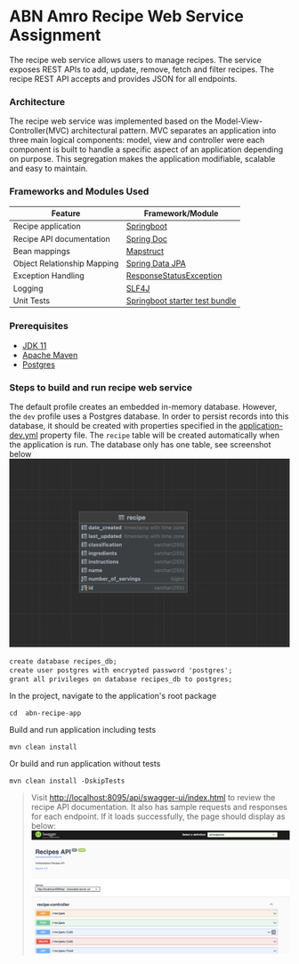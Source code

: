 # ABN Amro Recipe Web Service Assignment

The recipe web service allows users to manage recipes. The service exposes REST APIs to add, update, remove, fetch and
filter recipes. The recipe REST API accepts and provides JSON for all endpoints.

### Architecture

The recipe web service was implemented based on the Model-View-Controller(MVC) architectural pattern. MVC separates an
application into three main logical components: model, view and controller were each component is built to handle a
specific aspect of an application depending on purpose. This segregation makes the application modifiable, scalable and easy to maintain.

### Frameworks and Modules Used

| Feature                     | Framework/Module                                                                                                                              |
|-----------------------------|-----------------------------------------------------------------------------------------------------------------------------------------------|
| Recipe application          | [Springboot](https://spring.io/projects/spring-boot)                                                                                          |
| Recipe API documentation    | [Spring Doc](https://springdoc.org)                                                                                                           |
| Bean mappings               | [Mapstruct](https://mapstruct.org)                                                                                                            |
| Object Relationship Mapping | [Spring Data JPA](https://spring.io/projects/spring-data-jpa)                                                                                 |
| Exception Handling          | [ResponseStatusException](https://docs.spring.io/spring-framework/docs/current/javadoc-api/org/springframework/web/server/ResponseStatusException.html) |
| Logging                     | [SLF4J](http://www.slf4j.org/manual.html)                                                                                                     |
| Unit Tests                  | [Springboot starter test bundle](https://docs.spring.io/spring-boot/docs/1.5.7.RELEASE/reference/html/boot-features-testing.html)                                                                              |

### Prerequisites

* [JDK 11](https://www.azul.com/downloads/?version=java-11-lts)
* [Apache Maven](https://maven.apache.org/)
* [Postgres](https://www.postgresql.org)

### Steps to build and run recipe web service

The default profile creates an embedded in-memory database. However, the `dev` profile uses a Postgres database. In order to persist records into this database, it should be created with properties specified in the [application-dev.yml](src/main/resources/application-dev.yml) property file. The `recipe` table will be created automatically when the application is run. The database only has one table, see screenshot below ![screenshot](recipe-dbtable.png) 
```shell
create database recipes_db;
create user postgres with encrypted password 'postgres';
grant all privileges on database recipes_db to postgres;
```

In the project, navigate to the application's root package
```shell
cd  abn-recipe-app
```

Build and run application including tests
```shell
mvn clean install
```

Or build and run application without tests
```shell
mvn clean install -DskipTests
```

> Visit [http://localhost:8095/api/swagger-ui/index.html](http://localhost:8095/api/swagger-ui/index.html) to review the recipe API documentation. It also has sample requests and responses for each endpoint.
If it loads successfully, the page should display as below:
![Swagger UI](SwaggerUI.png)

